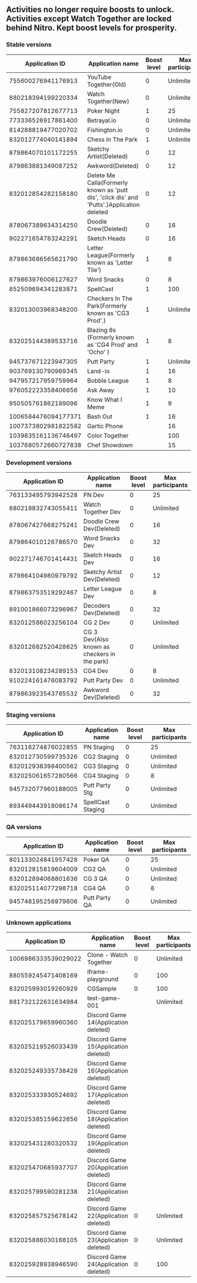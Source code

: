 ## Activities no longer require boosts to unlock. Activities except Watch Together are locked behind Nitro. Kept boost levels for prosperity.
### Stable versions
| Application ID | Application name | Boost level | Max participants |
| --- | --- | --- | --- |
| 755600276941176913 | YouTube Together(Old) | 0 | Unlimited |
| 880218394199220334 | Watch Together(New) | 0 | Unlimited |
| 755827207812677713 | Poker Night | 1 |25 |
| 773336526917861400 | Betrayal.io | 0 | Unlimited |
| 814288819477020702 | Fishington.io | 0 | Unlimited |
| 832012774040141894 | Chess In The Park | 1 | Unlimited |
| 879864070101172255 | Sketchy Artist(Deleted) | 0 | 12 |
| 879863881349087252 | Awkword(Deleted) | 0 | 12 |
| 832012854282158180 | Delete Me Calla(Formerly known as 'putt dis', 'click dis' and 'Putts'.)Application deleted | 0 | 12 |
| 878067389634314250 | Doodle Crew(Deleted) | 0 | 16 |
| 902271654783242291 | Sketch Heads | 0 | 16 |
| 879863686565621790 | Letter League(Formerly known as 'Letter Tile') | 1 | 8 |
| 879863976006127627 | Word Snacks | 0 | 8 |
| 852509694341283871 | SpellCast | 1 | 100 |
| 832013003968348200 | Checkers In The Park(Formerly known as 'CG3 Prod'.) | 1 | Unlimited |
| 832025144389533716 | Blazing 8s (Formerly known as 'CG4 Prod' and 'Ocho' ) | 1 | 8 |
| 945737671223947305 | Putt Party | 1 | Unlimited |
| 903769130790969345 | Land-io | 1 | 16 |
| 947957217959759964 | Bobble League | 1 | 8 |
| 976052223358406656 | Ask Away | 1 | 10 |
| 950505761862189096 | Know What I Meme | 1 | 9 |
| 1006584476094177371 | Bash Out | 1 | 16 |
| 1007373802981822582 | Gartic Phone |  | 16 |
| 1039835161136746497 | Color Together |  | 100 |
| 1037680572660727838 | Chef Showdown	 |  | 15 |

### Development versions
| Application ID | Application name | Boost level | Max participants |
| --- | --- | --- | --- |
| 763133495793942528 | PN Dev | 0 | 25 |
| 880218832743055411 | Watch Together Dev | 0 | Unlimited |
| 878067427668275241 | Doodle Crew Dev(Deleted) | 0 | 16 |
| 879864010126786570 | Word Snacks Dev | 0 | 32 |
| 902271746701414431 | Sketch Heads Dev | 0 | 16 |
| 879864104980979792 | Sketchy Artist Dev(Deleted) | 0 | 12 |
| 879863753519292467 | Letter League Dev | 0 | 8 |
| 891001866073296967 | Decoders Dev(Deleted) | 0 | 32 |
| 832012586023256104 | CG 2 Dev | 0 | Unlimited |
| 832012682520428625 | CG 3 Dev(Also known as checkers in the park) | 0 | Unlimited |
| 832013108234289153 | CG4 Dev | 0 | 8 |
| 910224161476083792 | Putt Party Dev | 0 | Unlimited |
| 879863923543785532 | Awkword Dev(Deleted) | 0 | 32 |

### Staging versions
| Application ID | Application name | Boost level | Max participants |
| --- | --- | --- | --- |
| 763116274876022855 | PN Staging | 0 | 25 |
| 832012730599735326 | CG2 Staging | 0 | Unlimited |
| 832012938398400562 | CG3 Staging | 0 | Unlimited |
| 832025061657280566 | CG4 Staging | 0 | 8 |
| 945732077960188005 | Putt Party Stg | 0 | Unlimited |
| 893449443918086174 | SpellCast Staging | 0 | Unlimited |

### QA versions
| Application ID | Application name | Boost level | Max participants |
| --- | --- | --- | --- |
| 801133024841957428 | Poker QA | 0 | 25 |
| 832012815819604009 | CG2 QA | 0 | Unlimited |
| 832012894068801636 | CG 3 QA | 0 | Unlimited |
| 832025114077298718 | CG4 QA | 0 | 8 |
| 945748195256979606 | Putt Party QA | 0 | Unlimited |

### Unknown applications
| Application ID | Application name | Boost level | Max participants |
| --- | --- | --- | --- |
| 1006986333539029022 | Clone - Watch Together | 0 | Unlimited |
| 880559245471408169 | iframe-playground | 0 | 100
| 832025993019260929 | CGSample | 0 | 100 |
| 881732122631634984 | test-game-001 |  | Unlimited
| 832025179659960360 | Discord Game 14(Application deleted) |
| 832025219526033439 | Discord Game 15(Application deleted) |
| 832025249335738428 | Discord Game 16(Application deleted) |
| 832025333930524692 | Discord Game 17(Application deleted) |
| 832025385159622656 | Discord Game 18(Application deleted) |
| 832025431280320532 | Discord Game 19(Application deleted) |
| 832025470685937707 | Discord Game 20(Application deleted) |
| 832025799590281238 | Discord Game 21(Application deleted) |
| 832025857525678142 | Discord Game 22(Application deleted) | 0 | Unlimited |
| 832025886030168105 | Discord Game 23(Application deleted) | 0 | Unlimited |
| 832025928938946590 | Discord Game 24(Application deleted) | 0 | 100 |